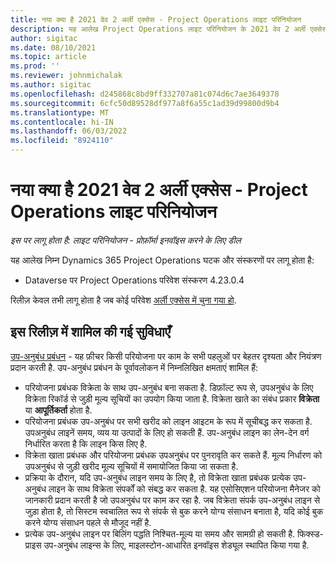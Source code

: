 ```yaml
---
title: नया क्या है 2021 वेव 2 अर्ली एक्सेस - Project Operations लाइट परिनियोजन
description: यह आलेख Project Operations लाइट परिनियोजन के 2021 वेव 2 अर्ली एक्सेस रिलीज़ में उपलब्ध फ़ीचर के बारे में जानकारी प्रदान करता है.
author: sigitac
ms.date: 08/10/2021
ms.topic: article
ms.prod: ''
ms.reviewer: johnmichalak
ms.author: sigitac
ms.openlocfilehash: d245868c8bd9ff332707a81c074d6c7ae3649378
ms.sourcegitcommit: 6cfc50d89528df977a8f6a55c1ad39d99800d9b4
ms.translationtype: MT
ms.contentlocale: hi-IN
ms.lasthandoff: 06/03/2022
ms.locfileid: "8924110"
---
```

# <a name="whats-new-2021-wave-2-early-access---project-operations-lite-deployment"></a>नया क्या है 2021 वेव 2 अर्ली एक्सेस - Project Operations लाइट परिनियोजन

_इस पर लागू होता है: लाइट परिनियोजन - प्रोफ़ॉर्मा इनवॉइस करने के लिए डील_

यह आलेख निम्न Dynamics 365 Project Operations घटक और संस्करणों पर लागू होता है:

  - Dataverse पर Project Operations परिवेश संस्करण 4.23.0.4

रिलीज़ केवल तभी लागू होता है जब कोई परिवेश [अर्ली एक्सेस में चुना गया हो](/power-platform/admin/opt-in-early-access-updates#how-to-enable-early-access-updates).

## <a name="features-included-in-this-release"></a>इस रिलीज़ में शामिल की गई सुविधाएँ

[उप-अनुबंध प्रबंधन](/dynamics365/project-operations/pro/subcontracting/managing-subcontracts-overview) - यह फ़ीचर किसी परियोजना पर काम के सभी पहलुओं पर बेहतर दृश्यता और नियंत्रण प्रदान करती है. उप-अनुबंध प्रबंधन के पूर्वावलोकन में निम्नलिखित क्षमताएं शामिल हैं:

  - परियोजना प्रबंधक विक्रेता के साथ उप-अनुबंध बना सकता है. डिफ़ॉल्ट रूप से, उपअनुबंध के लिए विक्रेता रिकॉर्ड से जुड़ी मूल्य सूचियों का उपयोग किया जाता है. विक्रेता खाते का संबंध प्रकार **विक्रेता** या **आपूर्तिकर्ता** होता है.
  - परियोजना प्रबंधक उप-अनुबंध पर सभी खरीद को लाइन आइटम के रूप में सूचीबद्ध कर सकता है. उपअनुबंध लाइनें समय, व्यय या उत्पादों के लिए हो सकती हैं. उप-अनुबंध लाइन का लेन-देन वर्ग निर्धारित करता है कि लाइन किस लिए है.
  - विक्रेता खाता प्रबंधक और परियोजना प्रबंधक उपअनुबंध पर पुनरावृति कर सकते हैं. मूल्य निर्धारण को उपअनुबंध से जुड़ी खरीद मूल्य सूचियों में समायोजित किया जा सकता है.
  - प्रक्रिया के दौरान, यदि उप-अनुबंध लाइन समय के लिए है, तो विक्रेता खाता प्रबंधक प्रत्येक उप-अनुबंध लाइन के साथ विक्रेता संपर्कों को संबद्ध कर सकता है. यह एसोसिएशन परियोजना मैनेजर को जानकारी प्रदान करती है जो उपअनुबंध पर काम कर रहा है. जब विक्रेता संपर्क उप-अनुबंध लाइन से जुड़ा होता है, तो सिस्टम स्वचालित रूप से संपर्क से बुक करने योग्य संसाधन बनाता है, यदि कोई बुक करने योग्य संसाधन पहले से मौजूद नहीं है.
  - प्रत्येक उप-अनुबंध लाइन पर बिलिंग पद्धति निश्चित-मूल्य या समय और सामग्री हो सकती है. फिक्स्ड-प्राइस उप-अनुबंध लाइन्स के लिए, माइलस्टोन-आधारित इनवॉइस शेड्यूल स्थापित किया गया है.
